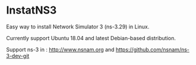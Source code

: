 # InstatNS3
Easy way to install Network Simulator 3 (ns-3.29) in Linux.

Currently support Ubuntu 18.04 and latest Debian-based distribution.

Support ns-3 in : http://www.nsnam.org and https://github.com/nsnam/ns-3-dev-git
